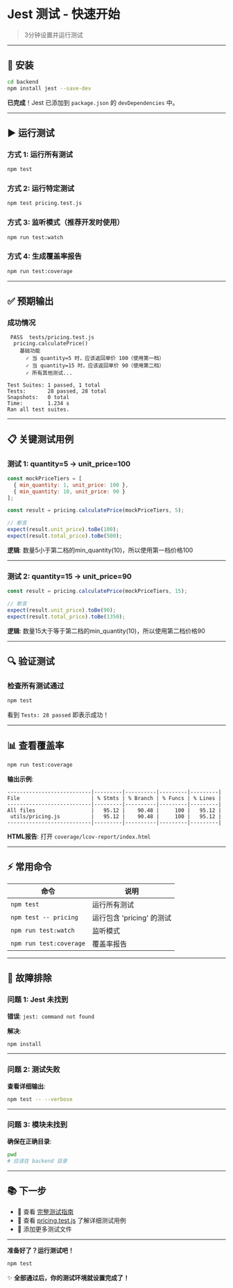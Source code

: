 # Jest 测试 - 快速开始

> 3分钟设置并运行测试

---

## 🚀 安装

```bash
cd backend
npm install jest --save-dev
```

**已完成**！Jest 已添加到 `package.json` 的 `devDependencies` 中。

---

## ▶️ 运行测试

### 方式 1: 运行所有测试

```bash
npm test
```

### 方式 2: 运行特定测试

```bash
npm test pricing.test.js
```

### 方式 3: 监听模式（推荐开发时使用）

```bash
npm run test:watch
```

### 方式 4: 生成覆盖率报告

```bash
npm run test:coverage
```

---

## ✅ 预期输出

### 成功情况

```
 PASS  tests/pricing.test.js
  pricing.calculatePrice()
    基础功能
      ✓ 当 quantity=5 时，应该返回单价 100（使用第一档）
      ✓ 当 quantity=15 时，应该返回单价 90（使用第二档）
      ✓ 所有其他测试...

Test Suites: 1 passed, 1 total
Tests:       28 passed, 28 total
Snapshots:   0 total
Time:        1.234 s
Ran all test suites.
```

---

## 📋 关键测试用例

### 测试 1: quantity=5 → unit_price=100

```javascript
const mockPriceTiers = [
  { min_quantity: 1, unit_price: 100 },
  { min_quantity: 10, unit_price: 90 }
];

const result = pricing.calculatePrice(mockPriceTiers, 5);

// 断言
expect(result.unit_price).toBe(100);
expect(result.total_price).toBe(500);
```

**逻辑**: 数量5小于第二档的min_quantity(10)，所以使用第一档价格100

---

### 测试 2: quantity=15 → unit_price=90

```javascript
const result = pricing.calculatePrice(mockPriceTiers, 15);

// 断言
expect(result.unit_price).toBe(90);
expect(result.total_price).toBe(1350);
```

**逻辑**: 数量15大于等于第二档的min_quantity(10)，所以使用第二档价格90

---

## 🔍 验证测试

### 检查所有测试通过

```bash
npm test
```

看到 `Tests: 28 passed` 即表示成功！

---

## 📊 查看覆盖率

```bash
npm run test:coverage
```

**输出示例**:

```
---------------------------|---------|----------|---------|---------|
File                       | % Stmts | % Branch | % Funcs | % Lines |
---------------------------|---------|----------|---------|---------|
All files                  |   95.12 |    90.48 |     100 |   95.12 |
 utils/pricing.js          |   95.12 |    90.48 |     100 |   95.12 |
---------------------------|---------|----------|---------|---------|
```

**HTML报告**: 打开 `coverage/lcov-report/index.html`

---

## ⚡ 常用命令

| 命令 | 说明 |
|------|------|
| `npm test` | 运行所有测试 |
| `npm test -- pricing` | 运行包含 'pricing' 的测试 |
| `npm run test:watch` | 监听模式 |
| `npm run test:coverage` | 覆盖率报告 |

---

## 🐛 故障排除

### 问题 1: Jest 未找到

**错误**: `jest: command not found`

**解决**:
```bash
npm install
```

---

### 问题 2: 测试失败

**查看详细输出**:
```bash
npm test -- --verbose
```

---

### 问题 3: 模块未找到

**确保在正确目录**:
```bash
pwd
# 应该在 backend 目录
```

---

## 📚 下一步

- 📖 查看 [完整测试指南](./README.md)
- 📖 查看 [pricing.test.js](./pricing.test.js) 了解详细测试用例
- 📖 添加更多测试文件

---

**准备好了？运行测试吧！**

```bash
npm test
```

✨ **全部通过后，你的测试环境就设置完成了！**

